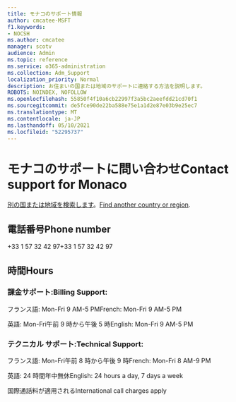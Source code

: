 ```yaml
---
title: モナコのサポート情報
author: cmcatee-MSFT
f1.keywords:
- NOCSH
ms.author: cmcatee
manager: scotv
audience: Admin
ms.topic: reference
ms.service: o365-administration
ms.collection: Adm_Support
localization_priority: Normal
description: お住まいの国または地域のサポートに連絡する方法を説明します。
ROBOTS: NOINDEX, NOFOLLOW
ms.openlocfilehash: 55850f4f10a6cb22997f3a5bc2aeefdd21cd70f1
ms.sourcegitcommit: de5fce90de22ba588e75e1a1d2e87e03b9e25ec7
ms.translationtype: MT
ms.contentlocale: ja-JP
ms.lasthandoff: 05/10/2021
ms.locfileid: "52295737"
---
```

# <a name="contact-support-for-monaco"></a><span data-ttu-id="80342-103">モナコのサポートに問い合わせ</span><span class="sxs-lookup"><span data-stu-id="80342-103">Contact support for Monaco</span></span>

<span data-ttu-id="80342-104">[別の国または地域を検索します](../../business-video/get-help-support.md)。</span><span class="sxs-lookup"><span data-stu-id="80342-104">[Find another country or region](../../business-video/get-help-support.md).</span></span>

## <a name="phone-number"></a><span data-ttu-id="80342-105">電話番号</span><span class="sxs-lookup"><span data-stu-id="80342-105">Phone number</span></span>
<span data-ttu-id="80342-106">+33 1 57 32 42 97</span><span class="sxs-lookup"><span data-stu-id="80342-106">+33 1 57 32 42 97</span></span>

## <a name="hours"></a><span data-ttu-id="80342-107">時間</span><span class="sxs-lookup"><span data-stu-id="80342-107">Hours</span></span>
### <a name="billing-support"></a><span data-ttu-id="80342-108">課金サポート:</span><span class="sxs-lookup"><span data-stu-id="80342-108">Billing Support:</span></span>

<span data-ttu-id="80342-109">フランス語: Mon-Fri 9 AM-5 PM</span><span class="sxs-lookup"><span data-stu-id="80342-109">French: Mon-Fri 9 AM-5 PM</span></span>

<span data-ttu-id="80342-110">英語: Mon-Fri午前 9 時から午後 5 時</span><span class="sxs-lookup"><span data-stu-id="80342-110">English: Mon-Fri 9 AM-5 PM</span></span>

### <a name="technical-support"></a><span data-ttu-id="80342-111">テクニカル サポート:</span><span class="sxs-lookup"><span data-stu-id="80342-111">Technical Support:</span></span>

<span data-ttu-id="80342-112">フランス語: Mon-Fri午前 8 時から午後 9 時</span><span class="sxs-lookup"><span data-stu-id="80342-112">French: Mon-Fri 8 AM-9 PM</span></span>

<span data-ttu-id="80342-113">英語: 24 時間年中無休</span><span class="sxs-lookup"><span data-stu-id="80342-113">English: 24 hours a day, 7 days a week</span></span>

<span data-ttu-id="80342-114">国際通話料が適用される</span><span class="sxs-lookup"><span data-stu-id="80342-114">International call charges apply</span></span>
